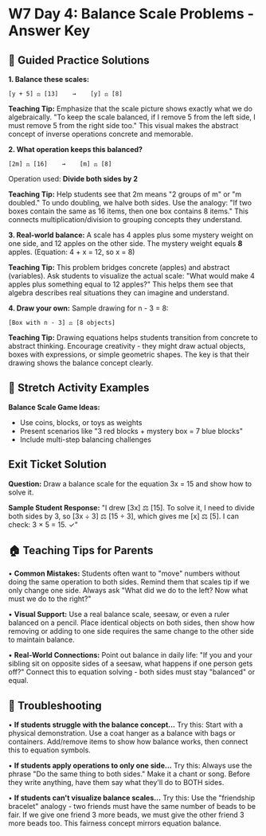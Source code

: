 # W7 Day 4: Balance Scale Problems - Answer Key

## 📝 Guided Practice Solutions

**1. Balance these scales:**
   ```
   [y + 5] ⚖️ [13]    →    [y] ⚖️ [8]
   ```

**Teaching Tip:** Emphasize that the scale picture shows exactly what we do algebraically. "To keep the scale balanced, if I remove 5 from the left side, I must remove 5 from the right side too." This visual makes the abstract concept of inverse operations concrete and memorable.

**2. What operation keeps this balanced?**
   ```
   [2m] ⚖️ [16]    →    [m] ⚖️ [8]
   ```
   Operation used: **Divide both sides by 2**

**Teaching Tip:** Help students see that 2m means "2 groups of m" or "m doubled." To undo doubling, we halve both sides. Use the analogy: "If two boxes contain the same as 16 items, then one box contains 8 items." This connects multiplication/division to grouping concepts they understand.

**3. Real-world balance:** 
   A scale has 4 apples plus some mystery weight on one side, and 12 apples on the other side. The mystery weight equals **8** apples.
   (Equation: 4 + x = 12, so x = 8)

**Teaching Tip:** This problem bridges concrete (apples) and abstract (variables). Ask students to visualize the actual scale: "What would make 4 apples plus something equal to 12 apples?" This helps them see that algebra describes real situations they can imagine and understand.

**4. Draw your own:** Sample drawing for n - 3 = 8:
   ```
   [Box with n - 3] ⚖️ [8 objects]
   ```

**Teaching Tip:** Drawing equations helps students transition from concrete to abstract thinking. Encourage creativity - they might draw actual objects, boxes with expressions, or simple geometric shapes. The key is that their drawing shows the balance concept clearly.

## 🚀 Stretch Activity Examples

**Balance Scale Game Ideas:**
- Use coins, blocks, or toys as weights
- Present scenarios like "3 red blocks + mystery box = 7 blue blocks"
- Include multi-step balancing challenges

## Exit Ticket Solution

**Question:** Draw a balance scale for the equation 3x = 15 and show how to solve it.

**Sample Student Response:** "I drew [3x] ⚖️ [15]. To solve it, I need to divide both sides by 3, so [3x ÷ 3] ⚖️ [15 ÷ 3], which gives me [x] ⚖️ [5]. I can check: 3 × 5 = 15. ✓"

## 🏠 Teaching Tips for Parents

• **Common Mistakes:** Students often want to "move" numbers without doing the same operation to both sides. Remind them that scales tip if we only change one side. Always ask "What did we do to the left? Now what must we do to the right?"

• **Visual Support:** Use a real balance scale, seesaw, or even a ruler balanced on a pencil. Place identical objects on both sides, then show how removing or adding to one side requires the same change to the other side to maintain balance.

• **Real-World Connections:** Point out balance in daily life: "If you and your sibling sit on opposite sides of a seesaw, what happens if one person gets off?" Connect this to equation solving - both sides must stay "balanced" or equal.

## 🔧 Troubleshooting

• **If students struggle with the balance concept...** Try this: Start with a physical demonstration. Use a coat hanger as a balance with bags or containers. Add/remove items to show how balance works, then connect this to equation symbols.

• **If students apply operations to only one side...** Try this: Always use the phrase "Do the same thing to both sides." Make it a chant or song. Before they write anything, have them say what they'll do to BOTH sides.

• **If students can't visualize balance scales...** Try this: Use the "friendship bracelet" analogy - two friends must have the same number of beads to be fair. If we give one friend 3 more beads, we must give the other friend 3 more beads too. This fairness concept mirrors equation balance.